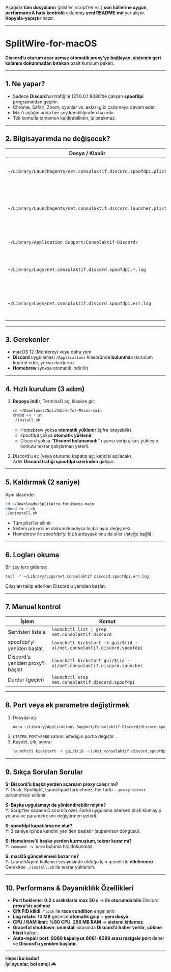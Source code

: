 Aşağıda **tüm dosyaların** (plistler, script’ler vs.) **son hâllerine uygun**, **performans & hata kontrolü** eklenmiş **yeni README.md** yer alıyor.  
**Kopyala-yapıştır** hazır.

---

# SplitWire-for-macOS

**Discord’u oturum açar açmaz otomatik proxy’ye bağlayan, sistemin geri kalanını dokunmadan bırakan** basit kurulum paketi.

---

## 1. Ne yapar?

- Sadece **Discord**’un trafiğini 127.0.0.1:8080’de çalışan **spoofdpi** programından geçirir.
- Chrome, Safari, Zoom, oyunlar vs. eskisi gibi çalışmaya devam eder.
- Mac’i açtığın anda her şey kendiliğinden hazırdır.
- Tek komutla tamamen kaldırabilirsin, iz bırakmaz.

---

## 2. Bilgisayarımda ne değişecek?

| Dosya / Klasör                                                  | Açıklama                                                    |
| --------------------------------------------------------------- | ----------------------------------------------------------- |
| `~/Library/LaunchAgents/net.consolaktif.discord.spoofdpi.plist` | spoofdpi’yi sürekli ayakta tutar                            |
| `~/Library/LaunchAgents/net.consolaktif.discord.launcher.plist` | Discord’u **port açılana kadar bekleyip** proxy’li başlatır |
| `~/Library/Application Support/Consolaktif-Discord/`            | Script’ler ve durum dosyaları                               |
| `~/Library/Logs/net.consolaktif.discord.spoofdpi.*.log`         | **10 MB** sınırına gelince **otomatik sıkıştırılır**        |
| `~/Library/Logs/net.consolaktif.discord.spoofdpi.err.log`       | Hata ayıklama için **ilk başvuru** noktası                  |

---

## 3. Gerekenler

- macOS 12 (Monterey) veya daha yeni
- **Discord** uygulaması `/Applications` klasöründe **bulunmalı** (kurulum kontrol eder, yoksa durdurur)
- **Homebrew** (yoksa otomatik indirilir)

---

## 4. Hızlı kurulum (3 adım)

1. **Repoyu indir**, Terminal’i aç, klasöre gir:

   ```bash
   cd ~/Downloads/SplitWire-for-Macos-main
   chmod +x *.sh
   ./install.sh
   ```

   - Homebrew yoksa **otomatik yüklenir** (şifre isteyebilir).
   - spoofdpi yoksa **otomatik yüklenir**.
   - Discord yoksa **“Discord bulunamadı”** uyarısı verip çıkar; yükleyip komutu tekrar çalıştırman yeterli.

2. Discord’u aç (veya oturumu kapatıp aç; kendisi açılacak).  
   Artık **Discord trafiği spoofdpi üzerinden** gidiyor.

---

## 5. Kaldırmak (2 saniye)

Aynı klasörde:

```bash
cd ~/Downloads/SplitWire-for-Macos-main
chmod +x *.sh
./uninstall.sh
```

- Tüm plist’ler silinir.
- Sistem proxy’sine dokunulmadıysa hiçbir ayar değişmez.
- Homebrew ile spoofdpi’yi biz kurduysak onu da siler (isteğe bağlı).

---

## 6. Logları okuma

Bir şey ters giderse:

```bash
tail -f ~/Library/Logs/net.consolaktif.discord.spoofdpi.err.log
```

Çıkışları takip ederken Discord’u yeniden başlat.

---

## 7. Manuel kontrol

| İşlem                             | Komut                                                                  |
| --------------------------------- | ---------------------------------------------------------------------- |
| Servisleri listele                | `launchctl list \| grep net.consolaktif.discord`                       |
| spoofdpi’yi yeniden başlat        | `launchctl kickstart -k gui/$(id -u)/net.consolaktif.discord.spoofdpi` |
| Discord’u yeniden proxy’li başlat | `launchctl kickstart gui/$(id -u)/net.consolaktif.discord.launcher`    |
| Durdur (geçici)                   | `launchctl stop net.consolaktif.discord.spoofdpi`                      |

---

## 8. Port veya ek parametre değiştirmek

1. Dosyayı aç:
   ```bash
   nano ~/Library/Application\ Support/Consolaktif-Discord/discord-spoofdpi.sh
   ```
2. `LISTEN_PORT=8080` satırını istediğin portla değiştir.
3. Kaydet, çık, sonra:
   ```bash
   launchctl kickstart -k gui/$(id -u)/net.consolaktif.discord.spoofdpi
   ```

---

## 9. Sıkça Sorulan Sorular

**S: Discord’u başka yerden açarsam proxy çalışır mı?**  
Y: Dock, Spotlight, Launchpad fark etmez; her türlü `--proxy-server` parametresi eklenir.

**S: Başka uygulamayı da yönlendirebilir miyim?**  
Y: Script’ler sadece Discord’a özel. Farklı uygulama istersen plisti klonlayıp yolunu ve parametresini değiştirmen yeterli.

**S: spoofdpi kapatılırsa ne olur?**  
Y: 3 saniye içinde kendini yeniden başlatır (supervisor döngüsü).

**S: Homebrew’ü başka yerden kurmuştum, tekrar kurar mı?**  
Y: `command -v brew` bulursa hiç dokunmaz.

**S: macOS güncellemesi bozar mı?**  
Y: LaunchAgent kullanıcı seviyesinde olduğu için genellikle **etkilenmez**. Gerekirse `./install.sh` ile tekrar yüklersin.

---

## 10. Performans & Dayanıklılık Özellikleri

- **Port bekleme**: **0.2 s aralıklarla** **max 30 s** → **ilk oturumda bile** Discord **proxy’siz açılmaz**.
- **Çift PID kilidi**: `flock` ile **race condition** engellenir.
- **Log rotate**: **10 MB** geçince **otomatik gzip** + **yeni dosya**.
- **CPU / RAM limit**: **%60 CPU**, **256 MB RAM** → **sistemi kitlemez**.
- **Graceful shutdown**: **uninstall** sırasında **Discord’a haber verilir**, **çökme hissi** kalkar.
- **Auto-repair port**: **8080 kapalıysa** **8081-8099 arası rastgele port** dener ve **Discord’u yeniden başlatır**.

---

**Hepsi bu kadar!**  
**İyi oyunlar, bol emoji** 🎮
